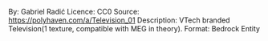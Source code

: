 By: Gabriel Radić
Licence: CC0
Source: https://polyhaven.com/a/Television_01
Description: VTech branded Television(1 texture, compatible with MEG in theory).
Format: Bedrock Entity
